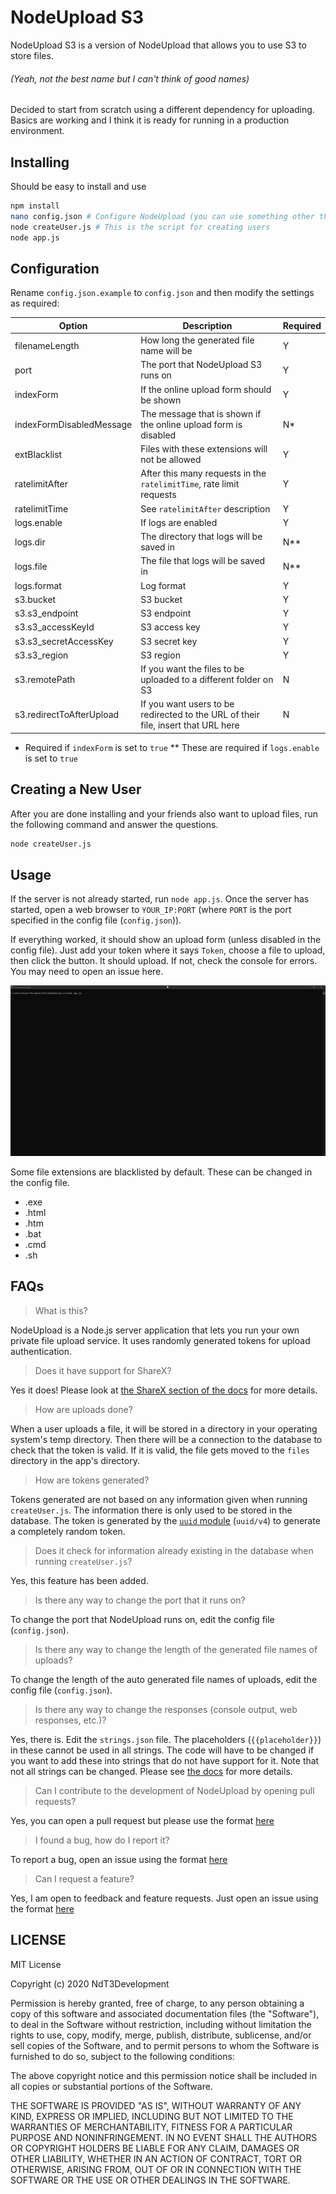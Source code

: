 # NodeUpload S3

NodeUpload S3 is a version of NodeUpload that allows you to use S3 to store files.

###### (Yeah, not the best name but I can't think of good names)
Decided to start from scratch using a different dependency for uploading. Basics are working and I think it is ready for running in a production environment.

## Installing
Should be easy to install and use

```sh
npm install
nano config.json # Configure NodeUpload (you can use something other than nano for this)
node createUser.js # This is the script for creating users
node app.js
```

## Configuration

Rename `config.json.example` to `config.json` and then modify the settings as required:

| Option | Description | Required |
|---     |---          |---       |
| filenameLength | How long the generated file name will be | Y |
| port | The port that NodeUpload S3 runs on | Y |
| indexForm | If the online upload form should be shown | Y |
| indexFormDisabledMessage | The message that is shown if the online upload form is disabled | N* |
| extBlacklist | Files with these extensions will not be allowed | Y |
| ratelimitAfter | After this many requests in the `ratelimitTime`, rate limit requests | Y |
| ratelimitTime | See `ratelimitAfter` description | Y |
| logs.enable | If logs are enabled | Y |
| logs.dir | The directory that logs will be saved in | N** |
| logs.file | The file that logs will be saved in | N** |
| logs.format | Log format | Y |
| s3.bucket | S3 bucket | Y |
| s3.s3_endpoint | S3 endpoint | Y |
| s3.s3_accessKeyId | S3 access key | Y |
| s3.s3_secretAccessKey | S3 secret key | Y |
| s3.s3_region | S3 region | Y |
| s3.remotePath | If you want the files to be uploaded to a different folder on S3 | N |
| s3.redirectToAfterUpload | If you want users to be redirected to the URL of their file, insert that URL here | N |

* Required if `indexForm` is set to `true`
** These are required if `logs.enable` is set to `true`

## Creating a New User
After you are done installing and your friends also want to upload files, run the following command and answer the questions.

```sh
node createUser.js
```

## Usage

If the server is not already started, run `node app.js`.
Once the server has started, open a web browser to `YOUR_IP:PORT` (where `PORT` is the port specified in the config file (`config.json`)).

If everything worked, it should show an upload form (unless disabled in the config file). Just add your token where it says `Token`, choose a file to upload, then click the button. It should upload. If not, check the console for errors. You may need to open an issue here.

![Usage GIF](docs/assets/img/usage.gif)

Some file extensions are blacklisted by default. These can be changed in the config file.
- .exe
- .html
- .htm
- .bat
- .cmd
- .sh

## FAQs

  > What is this?

  NodeUpload is a Node.js server application that lets you run your own private file upload service. It uses randomly generated tokens for upload authentication.

  > Does it have support for ShareX?

  Yes it does! Please look at [the ShareX section of the docs](https://nodeupload.ndt3.me/#sharex-configuration) for more details.

  > How are uploads done?

  When a user uploads a file, it will be stored in a directory in your operating system's temp directory. Then there will be a connection to the database to check that the token is valid. If it is valid, the file gets moved to the `files` directory in the app's directory.

  > How are tokens generated?

  Tokens generated are not based on any information given when running `createUser.js`. The information there is only used to be stored in the database. The token is generated by the [`uuid` module](https://www.npmjs.com/package/uuid) (`uuid/v4`) to generate a completely random token.

  > Does it check for information already existing in the database when running `createUser.js`?

  Yes, this feature has been added.

  > Is there any way to change the port that it runs on?

  To change the port that NodeUpload runs on, edit the config file (`config.json`).

  > Is there any way to change the length of the generated file names of uploads?

  To change the length of the auto generated file names of uploads, edit the config file (`config.json`).

  > Is there any way to change the responses (console output, web responses, etc.)?

  Yes, there is. Edit the `strings.json` file. The placeholders (`{{placeholder}}`) in these cannot be used in all strings. The code will have to be changed if you want to add these into strings that do not have support for it. Note that not all strings can be changed. Please see [the docs](https://nodeupload.ndt3.me) for more details.

  > Can I contribute to the development of NodeUpload by opening pull requests?

  Yes, you can open a pull request but please use the format [here](https://github.com/NdT3Development/nodeupload/blob/master/PULL_REQUESTS.md)

  > I found a bug, how do I report it?

  To report a bug, open an issue using the format [here](https://github.com/NdT3Development/nodeupload/blob/master/BUGS.md)

  > Can I request a feature?

  Yes, I am open to feedback and feature requests. Just open an issue using the format [here](https://github.com/NdT3Development/nodeupload/blob/master/FEATURE_REQUESTS.md)

## LICENSE
MIT License

Copyright (c) 2020 NdT3Development

Permission is hereby granted, free of charge, to any person obtaining a copy
of this software and associated documentation files (the "Software"), to deal
in the Software without restriction, including without limitation the rights
to use, copy, modify, merge, publish, distribute, sublicense, and/or sell
copies of the Software, and to permit persons to whom the Software is
furnished to do so, subject to the following conditions:

The above copyright notice and this permission notice shall be included in all
copies or substantial portions of the Software.

THE SOFTWARE IS PROVIDED "AS IS", WITHOUT WARRANTY OF ANY KIND, EXPRESS OR
IMPLIED, INCLUDING BUT NOT LIMITED TO THE WARRANTIES OF MERCHANTABILITY,
FITNESS FOR A PARTICULAR PURPOSE AND NONINFRINGEMENT. IN NO EVENT SHALL THE
AUTHORS OR COPYRIGHT HOLDERS BE LIABLE FOR ANY CLAIM, DAMAGES OR OTHER
LIABILITY, WHETHER IN AN ACTION OF CONTRACT, TORT OR OTHERWISE, ARISING FROM,
OUT OF OR IN CONNECTION WITH THE SOFTWARE OR THE USE OR OTHER DEALINGS IN THE
SOFTWARE.
